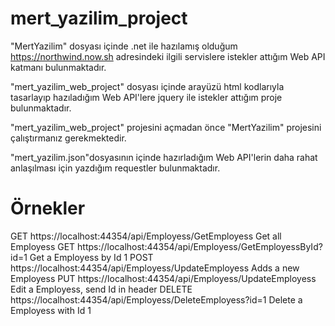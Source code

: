# mert_yazilim_project
 
"MertYazilim" dosyası içinde .net ile hazılamış olduğum https://northwind.now.sh adresindeki ilgili servislere istekler attığım Web API katmanı bulunmaktadır.

"mert_yazilim_web_project" dosyası içinde arayüzü html kodlarıyla tasarlayıp hazıladığım Web API'lere jquery ile istekler attığım proje bulunmaktadır.

"mert_yazilim_web_project" projesini açmadan önce "MertYazilim" projesini çalıştırmanız gerekmektedir.

"mert_yazilim.json"dosyasının içinde hazırladığım Web API'lerin daha rahat anlaşılması için yazdığım requestler bulunmaktadır.


# Örnekler

GET https://localhost:44354/api/Employess/GetEmployess Get all Employess
GET https://localhost:44354/api/Employess/GetEmployessById?id=1 Get a Employess by Id 1
POST https://localhost:44354/api/Employess/UpdateEmployess Adds a new Employess
PUT https://localhost:44354/api/Employess/UpdateEmployess Edit a Employess, send Id in header
DELETE https://localhost:44354/api/Employess/DeleteEmployess?id=1 Delete a Employess with Id 1
